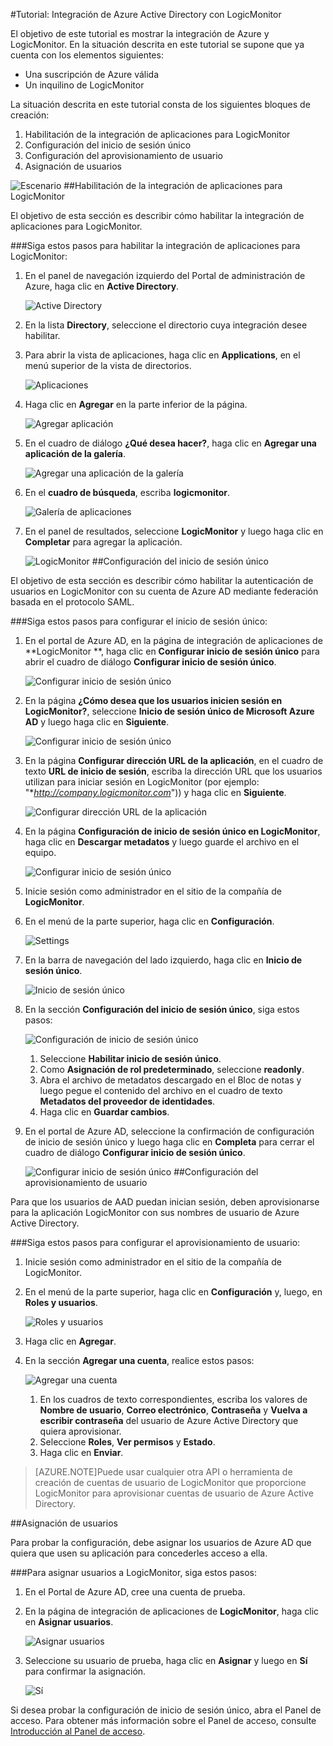 <properties 
    pageTitle="Tutorial: Integración de Azure Active Directory con LogicMonitor | Microsoft Azure" 
    description="Aprenda a usar LogicMonitor con Azure Active Directory para habilitar el inicio de sesión único, el aprovisionamiento automatizado, etc." 
    services="active-directory" 
    authors="jeevansd"  
    documentationCenter="na" 
    manager="stevenpo"/>
<tags 
    ms.service="active-directory" 
    ms.devlang="na" 
    ms.topic="article" 
    ms.tgt_pltfrm="na" 
    ms.workload="identity" 
    ms.date="01/14/2016" 
    ms.author="jeedes" />

#Tutorial: Integración de Azure Active Directory con LogicMonitor
  
El objetivo de este tutorial es mostrar la integración de Azure y LogicMonitor. En la situación descrita en este tutorial se supone que ya cuenta con los elementos siguientes:

-   Una suscripción de Azure válida
-   Un inquilino de LogicMonitor
  
La situación descrita en este tutorial consta de los siguientes bloques de creación:

1.  Habilitación de la integración de aplicaciones para LogicMonitor
2.  Configuración del inicio de sesión único
3.  Configuración del aprovisionamiento de usuario
4.  Asignación de usuarios

![Escenario](./media/active-directory-saas-logicmonitor-tutorial/IC790045.png "Escenario")
##Habilitación de la integración de aplicaciones para LogicMonitor
  
El objetivo de esta sección es describir cómo habilitar la integración de aplicaciones para LogicMonitor.

###Siga estos pasos para habilitar la integración de aplicaciones para LogicMonitor:

1.  En el panel de navegación izquierdo del Portal de administración de Azure, haga clic en **Active Directory**.

    ![Active Directory](./media/active-directory-saas-logicmonitor-tutorial/IC700993.png "Active Directory")

2.  En la lista **Directory**, seleccione el directorio cuya integración desee habilitar.

3.  Para abrir la vista de aplicaciones, haga clic en **Applications**, en el menú superior de la vista de directorios.

    ![Aplicaciones](./media/active-directory-saas-logicmonitor-tutorial/IC700994.png "Aplicaciones")

4.  Haga clic en **Agregar** en la parte inferior de la página.

    ![Agregar aplicación](./media/active-directory-saas-logicmonitor-tutorial/IC749321.png "Agregar aplicación")

5.  En el cuadro de diálogo **¿Qué desea hacer?**, haga clic en **Agregar una aplicación de la galería**.

    ![Agregar una aplicación de la galería](./media/active-directory-saas-logicmonitor-tutorial/IC749322.png "Agregar una aplicación de la galería")

6.  En el **cuadro de búsqueda**, escriba **logicmonitor**.

    ![Galería de aplicaciones](./media/active-directory-saas-logicmonitor-tutorial/IC790046.png "Galería de aplicaciones")

7.  En el panel de resultados, seleccione **LogicMonitor** y luego haga clic en **Completar** para agregar la aplicación.

    ![LogicMonitor](./media/active-directory-saas-logicmonitor-tutorial/IC790047.png "LogicMonitor")
##Configuración del inicio de sesión único
  
El objetivo de esta sección es describir cómo habilitar la autenticación de usuarios en LogicMonitor con su cuenta de Azure AD mediante federación basada en el protocolo SAML.

###Siga estos pasos para configurar el inicio de sesión único:

1.  En el portal de Azure AD, en la página de integración de aplicaciones de **LogicMonitor **, haga clic en **Configurar inicio de sesión único** para abrir el cuadro de diálogo **Configurar inicio de sesión único**.

    ![Configurar inicio de sesión único](./media/active-directory-saas-logicmonitor-tutorial/IC790048.png "Configurar inicio de sesión único")

2.  En la página **¿Cómo desea que los usuarios inicien sesión en LogicMonitor?**, seleccione **Inicio de sesión único de Microsoft Azure AD** y luego haga clic en **Siguiente**.

    ![Configurar inicio de sesión único](./media/active-directory-saas-logicmonitor-tutorial/IC790049.png "Configurar inicio de sesión único")

3.  En la página **Configurar dirección URL de la aplicación**, en el cuadro de texto **URL de inicio de sesión**, escriba la dirección URL que los usuarios utilizan para iniciar sesión en LogicMonitor (por ejemplo: "**http://company.logicmonitor.com*")) y haga clic en **Siguiente**.

    ![Configurar dirección URL de la aplicación](./media/active-directory-saas-logicmonitor-tutorial/IC790050.png "Configurar dirección URL de la aplicación")

4.  En la página **Configuración de inicio de sesión único en LogicMonitor**, haga clic en **Descargar metadatos** y luego guarde el archivo en el equipo.

    ![Configurar inicio de sesión único](./media/active-directory-saas-logicmonitor-tutorial/IC790051.png "Configurar inicio de sesión único")

5.  Inicie sesión como administrador en el sitio de la compañía de **LogicMonitor**.

6.  En el menú de la parte superior, haga clic en **Configuración**.

    ![Settings](./media/active-directory-saas-logicmonitor-tutorial/IC790052.png "Settings")

7.  En la barra de navegación del lado izquierdo, haga clic en **Inicio de sesión único**.

    ![Inicio de sesión único](./media/active-directory-saas-logicmonitor-tutorial/IC790053.png "Inicio de sesión único")

8.  En la sección **Configuración del inicio de sesión único**, siga estos pasos:

    ![Configuración de inicio de sesión único](./media/active-directory-saas-logicmonitor-tutorial/IC790054.png "Configuración de inicio de sesión único")

    1.  Seleccione **Habilitar inicio de sesión único**.
    2.  Como **Asignación de rol predeterminado**, seleccione **readonly**.
    3.  Abra el archivo de metadatos descargado en el Bloc de notas y luego pegue el contenido del archivo en el cuadro de texto **Metadatos del proveedor de identidades**.
    4.  Haga clic en **Guardar cambios**.

9.  En el portal de Azure AD, seleccione la confirmación de configuración de inicio de sesión único y luego haga clic en **Completa** para cerrar el cuadro de diálogo **Configurar inicio de sesión único**.

    ![Configurar inicio de sesión único](./media/active-directory-saas-logicmonitor-tutorial/IC790055.png "Configurar inicio de sesión único")
##Configuración del aprovisionamiento de usuario
  
Para que los usuarios de AAD puedan inician sesión, deben aprovisionarse para la aplicación LogicMonitor con sus nombres de usuario de Azure Active Directory.

###Siga estos pasos para configurar el aprovisionamiento de usuario:

1.  Inicie sesión como administrador en el sitio de la compañía de LogicMonitor.

2.  En el menú de la parte superior, haga clic en **Configuración** y, luego, en **Roles y usuarios**.

    ![Roles y usuarios](./media/active-directory-saas-logicmonitor-tutorial/IC790056.png "Roles y usuarios")

3.  Haga clic en **Agregar**.

4.  En la sección **Agregar una cuenta**, realice estos pasos:

    ![Agregar una cuenta](./media/active-directory-saas-logicmonitor-tutorial/IC790057.png "Agregar una cuenta")

    1.  En los cuadros de texto correspondientes, escriba los valores de **Nombre de usuario**, **Correo electrónico**, **Contraseña** y **Vuelva a escribir contraseña** del usuario de Azure Active Directory que quiera aprovisionar.
    2.  Seleccione **Roles**, **Ver permisos** y **Estado**.
    3.  Haga clic en **Enviar**.

>[AZURE.NOTE]Puede usar cualquier otra API o herramienta de creación de cuentas de usuario de LogicMonitor que proporcione LogicMonitor para aprovisionar cuentas de usuario de Azure Active Directory.

##Asignación de usuarios
  
Para probar la configuración, debe asignar los usuarios de Azure AD que quiera que usen su aplicación para concederles acceso a ella.

###Para asignar usuarios a LogicMonitor, siga estos pasos:

1.  En el Portal de Azure AD, cree una cuenta de prueba.

2.  En la página de integración de aplicaciones de **LogicMonitor**, haga clic en **Asignar usuarios**.

    ![Asignar usuarios](./media/active-directory-saas-logicmonitor-tutorial/IC790058.png "Asignar usuarios")

3.  Seleccione su usuario de prueba, haga clic en **Asignar** y luego en **Sí** para confirmar la asignación.

    ![Sí](./media/active-directory-saas-logicmonitor-tutorial/IC767830.png "Sí")
  
Si desea probar la configuración de inicio de sesión único, abra el Panel de acceso. Para obtener más información sobre el Panel de acceso, consulte [Introducción al Panel de acceso](active-directory-saas-access-panel-introduction.md).

<!---HONumber=AcomDC_0121_2016-->